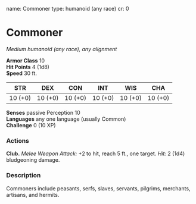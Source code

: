 name: Commoner type: humanoid (any race) cr: 0

# Commoner
_Medium humanoid (any race), any alignment_

**Armor Class** 10    
**Hit Points** 4 (1d8)    
**Speed** 30 ft.

| STR     | DEX     | CON     | INT     | WIS     | CHA     |
| ------- | ------- | ------- | ------- | ------- | ------- |
| 10 (+0) | 10 (+0) | 10 (+0) | 10 (+0) | 10 (+0) | 10 (+0) |

**Senses** passive Perception 10    
**Languages** any one language (usually Common)    
**Challenge** 0 (10 XP)

### Actions
**Club.** _Melee Weapon Attack:_ +2 to hit, reach 5 ft., one target. _Hit:_ 2 (1d4) bludgeoning damage.

### Description
Commoners include peasants, serfs, slaves, servants, pilgrims, merchants, artisans, and hermits. 